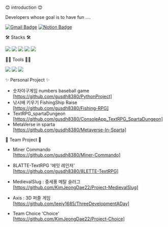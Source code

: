 😊 introduction 😊

Developers whose goal is to have fun ....


[![Gmail Badge](https://img.shields.io/badge/Gmail-d14836?style=flat-square&logo=Gmail&logoColor=white&link=mailto:gusdh2510@gmail.com)](gusdh2510@gmail.com)
[![Notion Badge](https://img.shields.io/badge/Notion-000000?style=flat-square&logo=Notion&logoColor=white&link=https://www.notion.so/Jeon-Hyeon-O-c24a0c8b5ffc4add9542d3efc0db27ff?pvs=4)](https://www.notion.so/Jeon-Hyeon-O-c24a0c8b5ffc4add9542d3efc0db27ff?pvs=4)



🛠️ Stacks 🛠️

<img src="https://img.shields.io/badge/Python-3766AB?style=flat-square&logo=Python&logoColor=white"/> <img src="https://img.shields.io/badge/Java-007396?style=flat-square&logo=Java&logoColor=white"/> <img src="https://img.shields.io/badge/C++-00599C?style=flat-square&logo=C++&logoColor=white"/> <img src="https://img.shields.io/badge/C%23-239120?style=flat-square&logo=c-sharp&logoColor=white"/> <img src="https://img.shields.io/badge/MySQL-4479A1?style=flat-square&logo=MySQL&logoColor=white"/> 

💪🏼 Tools 💪🏼

<img src="https://img.shields.io/badge/Visual%20Studio%202022-5C2D91?style=flat-square&logo=visual-studio&logoColor=white"/>  <img src="https://img.shields.io/badge/Unity-FFFFFF?style=flat-square&logo=Unity&logoColor=black"/>  <img src="https://img.shields.io/badge/Photon-004480?style=flat-square&logo=Photon&logoColor=white"/>
 

✨ Personal Project ✨
- 숫자야구게임 numbers baseball game     
[https://github.com/gusdh8380/PythonProject]
- 낚시배 키우기 FishingShip Raise  
[https://github.com/gusdh8380/Fishing-RPG]
- TextRPG_spartaDungeon <br>
[https://github.com/gusdh8380/ConsoleApp_TextRPG_SpartaDungeon]
- MetaVerse in sparta <br>
[https://github.com/gusdh8380/Metaverse-In-Sparta]

🙏 Team Project 🙏
- Miner Commando    
[https://github.com/gusdh8380/Miner-Commando]

- 8LATTE-TextRPG '에잇 레인저' <br>
[https://github.com/gusdh8380/8LETTE-TextRPG]

- MedievalSlug : 중세풍 메탈 슬러그 <br>
[https://github.com/KimJeongDae22/Project-MedievalSlug]

- Axis : 3D 퍼즐 게임  <br>
[https://github.com/leejy1685/ThreeDevelopmentADay]

- Team Choice 'Choice' <br>
[https://github.com/KimJeongDae22/Project-Choice]
